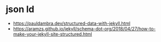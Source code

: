 # json ld

- <https://pauldambra.dev/structured-data-with-jekyll.html>
- <https://aramzs.github.io/jekyll/schema-dot-org/2018/04/27/how-to-make-your-jekyll-site-structured.html>
